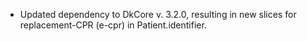 * Updated dependency to DkCore v. 3.2.0, resulting in new slices for replacement-CPR (e-cpr) in Patient.identifier.